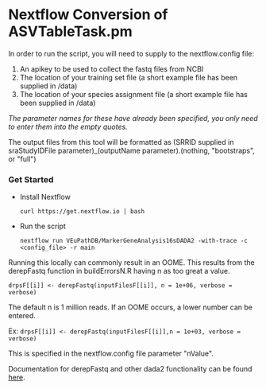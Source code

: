 # Nextflow Conversion of ASVTableTask.pm

In order to run the script, you will need to supply to the nextflow.config file:
1. An apikey to be used to collect the fastq files from NCBI
2. The location of your training set file (a short example file has been supplied in /data)
3. The location of your species assignment file (a short example file has been supplied in /data)

*The parameter names for these have already been specified, you only need to enter them into the empty quotes.*

The output files from this tool will be formatted as (SRRID supplied in sraStudyIDFile parameter)_(outputName parameter).(nothing, "bootstraps", or "full")

### Get Started
  * Install Nextflow
    
    `curl https://get.nextflow.io | bash`
  
  * Run the script
    
    `nextflow run VEuPathDB/MarkerGeneAnalysis16sDADA2 -with-trace -c  <config_file> -r main`

Running this locally can commonly result in an OOME. This results from the derepFastq function in buildErrorsN.R having n as too great a value.

`drpsF[[i]] <- derepFastq(inputFilesF[[i]], n = 1e+06, verbose = verbose)`

The default n is 1 million reads. If an OOME occurs, a lower number can be entered. 

Ex: `drpsF[[i]] <- derepFastq(inputFilesF[[i]],n = 1e+03, verbose = verbose)`

This is specified in the nextflow.config file parameter "nValue". 

Documentation for derepFastq and other dada2 functionality can be found [here](https://rdrr.io/github/benjjneb/dada2/man/derepFastq.html).
